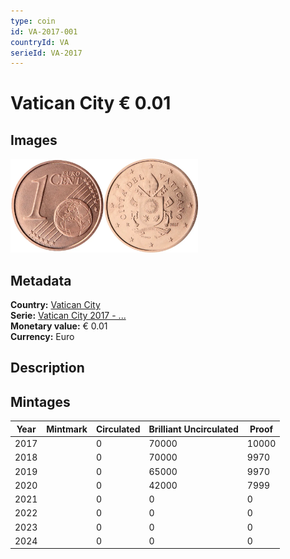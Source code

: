 ```yaml
---
type: coin
id: VA-2017-001
countryId: VA
serieId: VA-2017
---
```


# Vatican City € 0.01

## Images

<img src="../../../Images/common-2007-001.webp" height="150" alt="Front image"><img src="Images/vatican city-2017-001.webp" height="150" alt="Back image">

## Metadata

**Country:** [Vatican City](../index.md)\
**Serie:** [Vatican City 2017 - ...](index.md)\
**Monetary value:** € 0.01\
**Currency:** Euro

## Description


## Mintages

| Year | Mintmark | Circulated | Brilliant Uncirculated | Proof |
| ---- | -------- | ---------- | ---------------------- | ----- |
| 2017 |  | 0| 70000 | 10000 |
| 2018 |  | 0| 70000 | 9970 |
| 2019 |  | 0| 65000 | 9970 |
| 2020 |  | 0| 42000 | 7999 |
| 2021 |  | 0 | 0 | 0 |
| 2022 |  | 0 | 0 | 0 |
| 2023 |  | 0 | 0 | 0 |
| 2024 |  | 0 | 0 | 0 |
